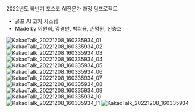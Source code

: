 2022년도 하반기 포스코 AI전문가 과정 팀프로젝트
- 골프 AI 코치 시스템
- Made by 이원희, 강경만, 박희용, 손명원, 신충호 

![KakaoTalk_20221208_160335934_01](https://user-images.githubusercontent.com/68595420/206381218-f01f5269-c3da-42f2-83fa-c48e7e9584dd.jpg)
![KakaoTalk_20221208_160335934_02](https://user-images.githubusercontent.com/68595420/206381294-a0485ec0-dc49-492b-8b4b-bf8a00fca050.jpg)
![KakaoTalk_20221208_160335934_03](https://user-images.githubusercontent.com/68595420/206381338-efb9327a-4011-41c1-81d6-18eb956b099f.jpg)
![KakaoTalk_20221208_160335934_04](https://user-images.githubusercontent.com/68595420/206381387-30d294af-393f-4fe6-b32e-2813eb4eea22.jpg)
![KakaoTalk_20221208_160335934_05](https://user-images.githubusercontent.com/68595420/206381432-0006bfae-4438-475c-b11a-68d0fb3a39d8.jpg)
![KakaoTalk_20221208_160335934_06](https://user-images.githubusercontent.com/68595420/206381517-22a8d3e9-6b7b-499f-b91a-5c207bc19780.jpg)
![KakaoTalk_20221208_160335934_07](https://user-images.githubusercontent.com/68595420/206381560-cf00afe2-e51f-4e8f-9333-0ff6e0573693.jpg)
![KakaoTalk_20221208_160335934_08](https://user-images.githubusercontent.com/68595420/206381613-67b4e851-fbf1-4810-b8e9-c71e5548316e.jpg)
![KakaoTalk_20221208_160335934_09](https://user-images.githubusercontent.com/68595420/206381648-0cfc017b-76d4-44a7-80ef-2570af5497ec.jpg)
![KakaoTalk_20221208_160335934_10](https://user-images.githubusercontent.com/68595420/206381685-229f3099-9079-4aa4-a602-6a064ff83b87.jpg)
![KakaoTalk_20221208_160335934_11](https://user-images.githubusercontent.com/68595420/206381737-56bbe511-df48-4309-9210-3d00f1aff3ba.jpg)
![KakaoTalk_20221208_160335934](https://user-images.githubusercontent.com/68595420/206381782-9222090c-8044-486d-8fbb-0e33102ace42.jpg)